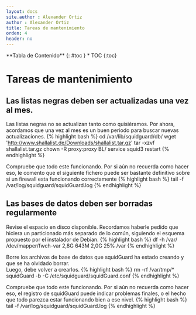 ```yaml
---
layout: docs
site.author : Alexander Ortiz
author : Alexander Ortiz
title: Tareas de mantenimiento
orden: 4
header: no
---
```

<div class="panel radius" markdown="1">
**Tabla de Contenido**
{: #toc }
*  TOC
{:toc}
</div>

# Tareas de mantenimiento

## Las listas negras deben ser actualizadas una vez al mes.
Las listas negras no se actualizan tanto como quisiéramos. Por ahora, acordamos que una vez al mes es un buen periodo para buscar nuevas actualizaciones.
{% highlight bash %}
cd /var/lib/squidguard/db/ 
wget 'http://www.shallalist.de/Downloads/shallalist.tar.gz' 
tar -xzvf shallalist.tar.gz 
chown -R  proxy:proxy BL/ 
service squid3 restart 
{% endhighlight %}

Compruebe que todo este funcionando. Por si aún no recuerda como hacer eso, le comento que el siguiente fichero puede ser bastante definitivo sobre si un firewall esta funcionando correctamente
{% highlight bash %}
tail -f /var/log/squidguard/squidGuard.log 
{% endhighlight %}

## Las bases de datos deben ser borradas regularmente
Revise el espacio en disco disponible. Recordamos haberle pedido que hiciera un particionado más separado de lo común, siguiendo el esquema propuesto por el instalador de Debian.
{% highlight bash %}
df -h /var/
/dev/mapper/fwch-var   2,8G   643M  2,0G  25% /var 
{% endhighlight %}

Borre los archivos de base de datos que squidGuard ha estado creando y que se ha olvidado borrar.  
Luego, debe volver a crearlos.
{% highlight bash %}
rm -rf  /var/tmp/*
squidGuard -b -C /etc/squidguard/squidGuard.conf
{% endhighlight %}

Compruebe que todo este funcionando. Por si aún no recuerda como hacer eso, el registro de squidGuard puede indicar problemas finales, o el hecho que todo parezca estar funcionando bien a ese nivel.
{% highlight bash %}
tail -f /var/log/squidguard/squidGuard.log 
{% endhighlight %}
